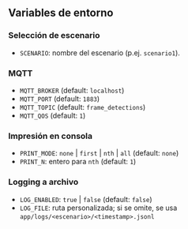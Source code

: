 ## Variables de entorno

### Selección de escenario
- `SCENARIO`: nombre del escenario (p.ej. `scenario1`).

### MQTT
- `MQTT_BROKER` (default: `localhost`)
- `MQTT_PORT` (default: `1883`)
- `MQTT_TOPIC` (default: `frame_detections`)
- `MQTT_QOS` (default: `1`)

### Impresión en consola
- `PRINT_MODE`: `none` | `first` | `nth` | `all` (default: `none`)
- `PRINT_N`: entero para `nth` (default: `1`)

### Logging a archivo
- `LOG_ENABLED`: `true` | `false` (default: `false`)
- `LOG_FILE`: ruta personalizada; si se omite, se usa `app/logs/<escenario>/<timestamp>.jsonl`


